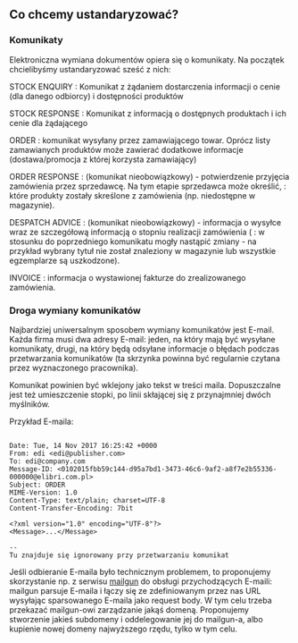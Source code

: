 ## Co chcemy ustandaryzować?

### Komunikaty

Elektroniczna wymiana dokumentów opiera się o komunikaty. Na początek chcielibyśmy ustandaryzować sześć z nich:


STOCK ENQUIRY
  : Komunikat z żądaniem dostarczenia informacji o cenie (dla danego odbiorcy) i dostępności produktów

STOCK RESPONSE
  : Komunikat z informacją o dostępnych produktach i ich cenie dla żądającego

ORDER
  : komunikat wysyłany przez zamawiającego towar. Oprócz listy zamawianych produktów może zawierać dodatkowe informacje (dostawa/promocja z której korzysta zamawiający)

ORDER RESPONSE 
  : (komunikat nieobowiązkowy) - potwierdzenie przyjęcia zamówienia przez sprzedawcę. Na tym etapie sprzedawca może określić, 
  : które produkty zostały skreślone z zamówienia (np. niedostępne w magazynie).

DESPATCH ADVICE 
  : (komunikat nieobowiązkowy) - informacja o wysyłce wraz ze szczegółową informacją o stopniu realizacji zamówienia (
  : w stosunku do poprzedniego komunikatu mogły nastąpić zmiany - na przykład wybrany tytuł nie został znaleziony w magazynie lub wszystkie egzemplarze są uszkodzone). 

INVOICE
  : informacja o wystawionej fakturze do zrealizowanego zamówienia.


### Droga wymiany komunikatów

Najbardziej uniwersalnym sposobem wymiany komunikatów jest E-mail. Każda firma musi dwa adresy E-mail: jeden, na który mają być wysyłane komunikaty, drugi, na który będą odsyłane
informacje o błędach podczas przetwarzania komunikatów (ta skrzynka powinna być regularnie czytana przez wyznaczonego pracownika). 

Komunikat powinien być wklejony jako tekst w treści maila. Dopuszczalne jest też umieszczenie stopki, po linii skłającej się z przynajmniej dwóch myślników.

Przykład E-maila:

~~~

Date: Tue, 14 Nov 2017 16:25:42 +0000
From: edi <edi@publisher.com>
To: edi@company.com
Message-ID: <0102015fbb59c144-d95a7bd1-3473-46c6-9af2-a8f7e2b55336-000000@elibri.com.pl>
Subject: ORDER
MIME-Version: 1.0
Content-Type: text/plain; charset=UTF-8
Content-Transfer-Encoding: 7bit

<?xml version="1.0" encoding="UTF-8"?>
<Message>...</Message>

--
Tu znajduje się ignorowany przy przetwarzaniu komunikat
~~~

Jeśli odbieranie E-maila było technicznym problemem, to proponujemy skorzystanie np. z serwisu [mailgun](https://www.mailgun.com/inbound-routing) 
do obsługi przychodzących E-maili: mailgun parsuje E-maila i łączy się ze zdefiniowanym przez nas URL wysyłając sparsowanego E-maila jako request body.
W tym celu trzeba przekazać mailgun-owi zarządzanie jakąś domeną. Proponujemy stworzenie jakieś subdomeny i oddelegowanie jej do mailgun-a, albo kupienie nowej
domeny najwyższego rzędu, tylko w tym celu.


